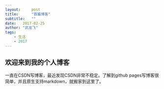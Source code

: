 ```yaml
---
layout:     post
title:      "首篇博客"
subtitle:   "" 
date:   2017-02-25
author: "武龙飞"
tags:
    - 生活
    - 2017
---
```

## 欢迎来到我的个人博客
一直在CSDN写博客，最近发现CSDN非常不稳定。了解到github pages写博客很简单，并且原生支持markdown，就搬家到这里了。